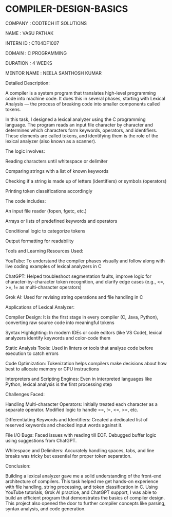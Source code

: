 # COMPILER-DESIGN-BASICS

COMPANY : CODTECH IT SOLUTIONS

NAME : VASU PATHAK 

INTERN ID : CT04DF1007

DOMAIN : C PROGRAMMING

DURATION : 4 WEEKS

MENTOR NAME : NEELA SANTHOSH KUMAR

Detailed Description:

A compiler is a system program that translates high-level programming code into machine code. It does this in several phases, starting with Lexical Analysis — the process of breaking code into smaller components called tokens.

In this task, I designed a lexical analyzer using the C programming language. The program reads an input file character by character and determines which characters form keywords, operators, and identifiers. These elements are called tokens, and identifying them is the role of the lexical analyzer (also known as a scanner).

The logic involves:

Reading characters until whitespace or delimiter

Comparing strings with a list of known keywords

Checking if a string is made up of letters (identifiers) or symbols (operators)

Printing token classifications accordingly


The code includes:

An input file reader (fopen, fgetc, etc.)

Arrays or lists of predefined keywords and operators

Conditional logic to categorize tokens

Output formatting for readability



Tools and Learning Resources Used:

YouTube: To understand the compiler phases visually and follow along with live coding examples of lexical analyzers in C

ChatGPT: Helped troubleshoot segmentation faults, improve logic for character-by-character token recognition, and clarify edge cases (e.g., <=, >=, != as multi-character operators)

Grok AI: Used for revising string operations and file handling in C




Applications of Lexical Analyzer:

Compiler Design: It is the first stage in every compiler (C, Java, Python), converting raw source code into meaningful tokens

Syntax Highlighting: In modern IDEs or code editors (like VS Code), lexical analyzers identify keywords and color-code them

Static Analysis Tools: Used in linters or tools that analyze code before execution to catch errors

Code Optimization: Tokenization helps compilers make decisions about how best to allocate memory or CPU instructions

Interpreters and Scripting Engines: Even in interpreted languages like Python, lexical analysis is the first processing step



Challenges Faced:

Handling Multi-character Operators: Initially treated each character as a separate operator. Modified logic to handle ==, !=, <=, >=, etc.

Differentiating Keywords and Identifiers: Created a dedicated list of reserved keywords and checked input words against it.

File I/O Bugs: Faced issues with reading till EOF. Debugged buffer logic using suggestions from ChatGPT.

Whitespace and Delimiters: Accurately handling spaces, tabs, and line breaks was tricky but essential for proper token separation.



Conclusion:

Building a lexical analyzer gave me a solid understanding of the front-end architecture of compilers. This task helped me get hands-on experience with file handling, string processing, and token classification in C. Using YouTube tutorials, Grok AI practice, and ChatGPT support, I was able to build an efficient program that demonstrates the basics of compiler design. This project also opened the door to further compiler concepts like parsing, syntax analysis, and code generation.
